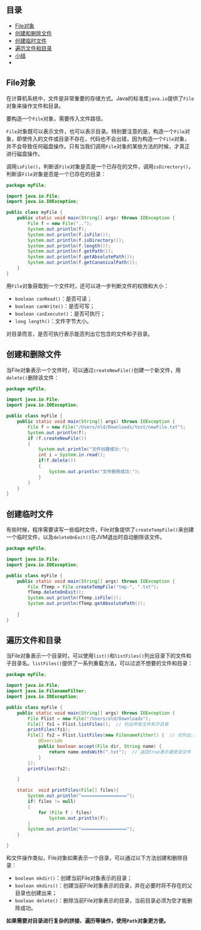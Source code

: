 ## 目录

- [File对象](#File对象)
- [创建和删除文件](#创建和删除文件)
- [创建临时文件](#创建临时文件)
- [遍历文件和目录](#遍历文件和目录)
- [小结](#小结)
- 



## File对象

在计算机系统中，文件是非常重要的存储方式。Java的标准库`java.io`提供了`File`对象来操作文件和目录。

要构造一个`File`对象，需要传入文件路径。

`File`对象既可以表示文件，也可以表示目录。特别要注意的是，构造一个`File`对象，即使传入的文件或目录不存在，代码也不会出错，因为构造一个`File`对象，并不会导致任何磁盘操作。只有当我们调用`File`对象的某些方法的时候，才真正进行磁盘操作。

调用`isFile()`，判断该`File`对象是否是一个已存在的文件，调用`isDirectory()`，判断该`File`对象是否是一个已存在的目录：

```java
package myFile;

import java.io.File;
import java.io.IOException;

public class myFile {
    public static void main(String[] args) throws IOException {
        File f = new File("..");
        System.out.println(f);
        System.out.println(f.isFile());
        System.out.println(f.isDirectory());
        System.out.println(f.length());
        System.out.println(f.getPath());
        System.out.println(f.getAbsolutePath());
        System.out.println(f.getCanonicalPath());
    }
}
```

用`File`对象获取到一个文件时，还可以进一步判断文件的权限和大小：

- `boolean canRead()`：是否可读；
- `boolean canWrite()`：是否可写；
- `boolean canExecute()`：是否可执行；
- `long length()`：文件字节大小。

对目录而言，是否可执行表示能否列出它包含的文件和子目录。



## 创建和删除文件

当File对象表示一个文件时，可以通过`createNewFile()`创建一个新文件，用`delete()`删除该文件：

```java
package myFile;

import java.io.File;
import java.io.IOException;

public class myFile {
    public static void main(String[] args) throws IOException {
        File f = new File("/Users/old/Downloads/test/newFile.txt");
        System.out.println(f);
        if (f.createNewFile())
        {
            System.out.println("文件创建成功:");
            int i = System.in.read();
            if(f.delete())
            {
                System.out.println("文件删除成功:");
            }
        }
    }
}
```



## 创建临时文件

有些时候，程序需要读写一些临时文件，File对象提供了`createTempFile()`来创建一个临时文件，以及`deleteOnExit()`在JVM退出时自动删除该文件。

```java
package myFile;

import java.io.File;
import java.io.IOException;

public class myFile {
    public static void main(String[] args) throws IOException {
        File fTemp = File.createTempFile("tmp-", ".txt");
        fTemp.deleteOnExit();
        System.out.println(fTemp.isFile());
        System.out.println(fTemp.getAbsolutePath());
    
    }
}
```



## 遍历文件和目录

当File对象表示一个目录时，可以使用`list()`和`listFiles()`列出目录下的文件和子目录名。`listFiles()`提供了一系列重载方法，可以过滤不想要的文件和目录：

```java
package myFile;

import java.io.File;
import java.io.FilenameFilter;
import java.io.IOException;

public class myFile {
    public static void main(String[] args) throws IOException {
        File Flist = new File("/Users/old/Downloads");
        File[] fs1 = Flist.listFiles();  // 列出所有文件和子目录
        printFiles(fs1);
        File[] fs2 = Flist.listFiles(new FilenameFilter() {  // 仅列出.txt 文件
            @Override
            public boolean accept(File dir, String name) {
                return name.endsWith(".txt");  // 返回true表示接受该文件
            }
        });
        printFiles(fs2);

    }

    static  void printFiles(File[] files){
        System.out.println("=================");
        if( files != null)
        {
            for (File f : files)
                System.out.println(f);
        }
        System.out.println("=================");
    }

}

```

和文件操作类似，File对象如果表示一个目录，可以通过以下方法创建和删除目录：

- `boolean mkdir()`：创建当前File对象表示的目录；
- `boolean mkdirs()`：创建当前File对象表示的目录，并在必要时将不存在的父目录也创建出来；
- `boolean delete()`：删除当前File对象表示的目录，当前目录必须为空才能删除成功。



**如果需要对目录进行复杂的拼接、遍历等操作，使用`Path`对象更方便。**



